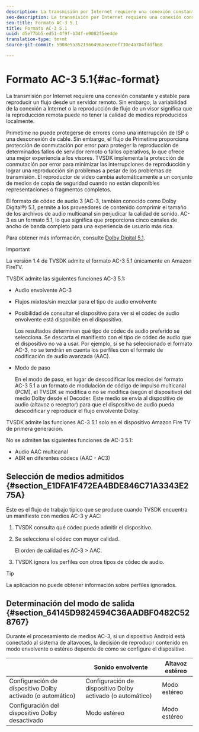 ```yaml
---
description: La transmisión por Internet requiere una conexión constante y estable para reproducir un flujo desde un servidor remoto. Sin embargo, la variabilidad de la conexión a Internet o la reproducción de flujo de un visor significa que la reproducción remota puede no tener la calidad de medios reproducidos localmente.
seo-description: La transmisión por Internet requiere una conexión constante y estable para reproducir un flujo desde un servidor remoto. Sin embargo, la variabilidad de la conexión a Internet o la reproducción de flujo de un visor significa que la reproducción remota puede no tener la calidad de medios reproducidos localmente.
seo-title: Formato AC-3 5.1
title: Formato AC-3 5.1
uuid: d5e77bb5-ed51-4f9f-b34f-e9082f5ee4de
translation-type: tm+mt
source-git-commit: 5908e5a3521966496aeec0ef730e4a704fddfb68

---
```



# Formato AC-3 5.1{#ac-format}

La transmisión por Internet requiere una conexión constante y estable para reproducir un flujo desde un servidor remoto. Sin embargo, la variabilidad de la conexión a Internet o la reproducción de flujo de un visor significa que la reproducción remota puede no tener la calidad de medios reproducidos localmente.

Primetime no puede protegerse de errores como una interrupción de ISP o una desconexión de cable. Sin embargo, el flujo de Primetime proporciona protección de conmutación por error para proteger la reproducción de determinados fallos de servidor remoto o fallos operativos, lo que ofrece una mejor experiencia a los visores. TVSDK implementa la protección de conmutación por error para minimizar las interrupciones de reproducción y lograr una reproducción sin problemas a pesar de los problemas de transmisión. El reproductor de vídeo cambia automáticamente a un conjunto de medios de copia de seguridad cuando no están disponibles representaciones o fragmentos completos.

El formato de códec de audio 3 (AC-3, también conocido como Dolby Digital®) 5.1, permite a los proveedores de contenido comprimir el tamaño de los archivos de audio multicanal sin perjudicar la calidad de sonido. AC-3 es un formato 5.1, lo que significa que proporciona cinco canales de ancho de banda completo para una experiencia de usuario más rica.

Para obtener más información, consulte [Dolby Digital 5.1](https://www.dolby.com/us/en/technologies/dolby-digital.html).

>[!IMPORTANT]
>
>La versión 1.4 de TVSDK admite el formato AC-3 5.1 únicamente en Amazon FireTV.

TVSDK admite las siguientes funciones AC-3 5.1:

* Audio envolvente AC-3
* Flujos mixtos/sin mezclar para el tipo de audio envolvente
* Posibilidad de consultar el dispositivo para ver si el códec de audio envolvente está disponible en el dispositivo.

   Los resultados determinan qué tipo de códec de audio preferido se selecciona. Se descarta el manifiesto con el tipo de códec de audio que el dispositivo no va a usar. Por ejemplo, si se ha seleccionado el formato AC-3, no se tendrán en cuenta los perfiles con el formato de codificación de audio avanzada (AAC).
* Modo de paso

   En el modo de paso, en lugar de descodificar los medios del formato AC-3 5.1 a un formato de modulación de código de impulso multicanal (PCM), el TVSDK se modifica o no se modifica (según el dispositivo) del medio Dolby desde el Decoder. Este medio se envía al dispositivo de audio (altavoz o receptor) para que el dispositivo de audio pueda descodificar y reproducir el flujo envolvente Dolby.

TVSDK admite las funciones AC-3 5.1 solo en el dispositivo Amazon Fire TV de primera generación.

No se admiten las siguientes funciones de AC-3 5.1:

* Audio AAC multicanal
* ABR en diferentes códecs (AAC - AC3)

## Selección de medios admitidos {#section_E1DFA1F472EA4BDE846C71A3343E275A}

Este es el flujo de trabajo típico que se produce cuando TVSDK encuentra un manifiesto con medios AC-3 y AAC:

1. TVSDK consulta qué códec puede admitir el dispositivo.
1. Se selecciona el códec con mayor calidad.

   El orden de calidad es AC-3 > AAC.
1. TVSDK ignora los perfiles con otros tipos de códec de audio.

>[!TIP]
>
>La aplicación no puede obtener información sobre perfiles ignorados.

## Determinación del modo de salida {#section_64145D9824594C36AADBF0482C528767}

Durante el procesamiento de medios AC-3, si un dispositivo Android está conectado al sistema de altavoces, la decisión de reproducir contenido en modo envolvente o estéreo depende de cómo se configure el dispositivo.

|  | Sonido envolvente | Altavoz estéreo |
|---|---|---|
| Configuración de dispositivo Dolby activado (o automático) | Configuración de dispositivo Dolby activado (o automático) | Modo estéreo |
| Configuración del dispositivo Dolby desactivado | Modo estéreo | Modo estéreo |

